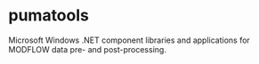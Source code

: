 # pumatools
Microsoft Windows .NET component libraries and applications for MODFLOW data pre- and post-processing.
